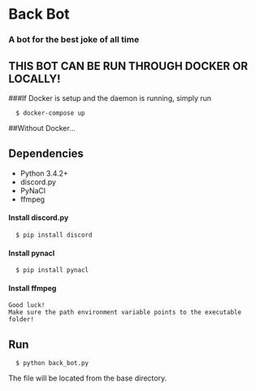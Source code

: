 # Back Bot
### A bot for the best joke of all time

## THIS BOT CAN BE RUN THROUGH DOCKER OR LOCALLY!
###If Docker is setup and the daemon is running, simply run
```shell_session
  $ docker-compose up
```

##Without Docker...

## Dependencies
* Python 3.4.2+
* discord.py
* PyNaCl
* ffmpeg

#### Install discord.py

```shell_session
  $ pip install discord
```

#### Install pynacl

```shell_session
  $ pip install pynacl
```

#### Install ffmpeg

    Good luck!
    Make sure the path environment variable points to the executable folder!

## Run

```shell_session
  $ python back_bot.py
```


The file will be located from the base directory.
